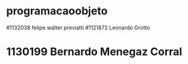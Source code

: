 # programacaoobjeto
#1132038 felipe walter previatti
#1121872 Leonardo Grotto
# 1130199 Bernardo Menegaz Corral
